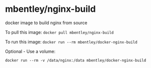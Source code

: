 mbentley/nginx-build
==================

docker image to build nginx from source

To pull this image:
`docker pull mbentley/nginx-build`

To run this image:
`docker run --rm mbentley/docker-nginx-build`

Optional - Use a volume:

`docker run --rm -v /data/nginx:/data mbentley/docker-nginx-build`
